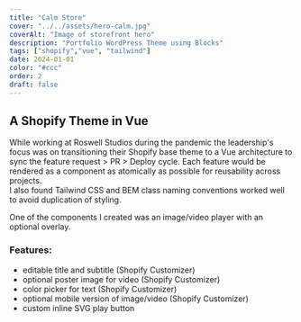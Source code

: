 ```yaml
---
title: "Calm Store"
cover: "../../assets/hero-calm.jpg"
coverAlt: "Image of storefront hero"
description: "Portfolio WordPress Theme using Blocks"
tags: ["shopify","vue", "tailwind"]
date: 2024-01-01
color: "#ccc"
order: 2
draft: false
---
```


## A Shopify Theme in Vue

While working at Roswell Studios during the pandemic the leadership's focus was on transitioning their Shopify base theme to a Vue architecture to sync the feature request > PR > Deploy cycle.
Each feature would be rendered as a component as atomically as possible for reusability across projects.  
 I also found Tailwind CSS and BEM class naming conventions worked well to avoid duplication of styling.

One of the components I created was an image/video player with an optional overlay.
### Features:
- editable title and subtitle  (Shopify Customizer)
- optional poster image for video (Shopify Customizer)
- color picker for text  (Shopify Customizer)
- optional mobile version of image/video  (Shopify Customizer)
- custom inline SVG play button

